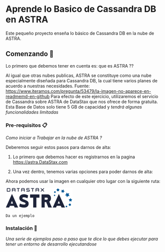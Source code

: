 # Aprende lo Basico de Cassandra DB en ASTRA

Este pequeño proyecto enseña lo básico de Cassandra DB en la nube de ASTRA.

## Comenzando 🚀

Lo primero que debemos tener en cuenta es: que es ASTRA ??

Al igual que otras nubes publicas, ASTRA se constituye como una nube especialmente diseñada para Cassandra DB, la cual tiene varios planes de acuerdo a nuestras necesidades.
Fuente: https://www.iteramos.com/pregunta/53479/la-imagen-no-aparece-en-readmemd-en-github
Para efecto de este ejercicio, utilizaremos el servicio de Cassandra sobre ASTRA de DataStax que nos ofrece de forma gratuita. Esta Base de Datos solo tiene 5 GB de capacidad y _tendrá algunas funcionalidades limitadas_


### Pre-requisitos 📋

_Como iniciar a Trabajar en la nube de ASTRA ?_


Deberemos seguir estos pasos para darnos de alta:

1. Lo primero que debemos hacer es registrarnos en la pagina https://astra.DataStax.com

2. Una vez dentro, tenemos varias opciones para poder darnos de alta:

Ahora podemos usar la imagen en cualquier otro lugar con la siguiente ruta:

![ScreenShot](https://raw.githubusercontent.com/splebd/ASTRA/master/DataStax.png)


```
Da un ejemplo
```

### Instalación 🔧

_Una serie de ejemplos paso a paso que te dice lo que debes ejecutar para tener un entorno de desarrollo ejecutandose_
